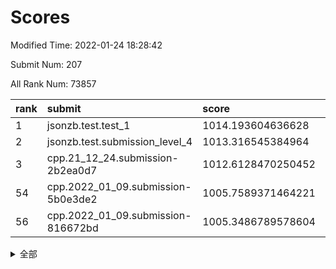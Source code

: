 # Scores

Modified Time: 2022-01-24 18:28:42

Submit Num: 207

All Rank Num: 73857

| rank |               submit               |       score        |       sigma        | pk_num |
| :--- | :--------------------------------- | :----------------- | :----------------- | :----- |
| 1    | jsonzb.test.test_1                 | 1014.193604636628  | 0.8298391783254098 | 1424   |
| 2    | jsonzb.test.submission_level_4     | 1013.316545384964  | 0.8203786663393282 | 1430   |
| 3    | cpp.21_12_24.submission-2b2ea0d7   | 1012.6128470250452 | 0.8117707511712746 | 1425   |
| 54   | cpp.2022_01_09.submission-5b0e3de2 | 1005.7589371464221 | 0.7250955241594963 | 1433   |
| 56   | cpp.2022_01_09.submission-816672bd | 1005.3486789578604 | 0.7075542987877282 | 1426   |


<details>
<summary>全部</summary>

| rank |                 submit                 |       score        |       sigma        | pk_num |
| :--- | :------------------------------------- | :----------------- | :----------------- | :----- |
| 1    | jsonzb.test.test_1                     | 1014.193604636628  | 0.8298391783254098 | 1424   |
| 2    | jsonzb.test.submission_level_4         | 1013.316545384964  | 0.8203786663393282 | 1430   |
| 3    | cpp.21_12_24.submission-2b2ea0d7       | 1012.6128470250452 | 0.8117707511712746 | 1425   |
| 4    | gobigger.level_3.submission_level_3_1  | 1012.1380366222003 | 0.7966938522968898 | 1429   |
| 5    | gobigger.level_3.submission_level_3_7  | 1011.5548211280709 | 0.7826789182011531 | 1421   |
| 6    | gobigger.level_3.submission_level_3_0  | 1011.0299560401853 | 0.7718294664749416 | 1429   |
| 7    | gobigger.level_3.submission_level_3_13 | 1010.9756565040856 | 0.7631344763848787 | 1425   |
| 8    | gobigger.level_3.submission_level_3_6  | 1010.8892613790197 | 0.7952363044964029 | 1429   |
| 9    | gobigger.level_3.submission_level_3_8  | 1010.6461880093967 | 0.7699833752238149 | 1428   |
| 10   | gobigger.level_3.submission_level_3_21 | 1010.5750307828755 | 0.7675774475389447 | 1424   |
| 11   | gobigger.level_3.submission_level_3_29 | 1010.4698858042893 | 0.7507446673012838 | 1427   |
| 12   | gobigger.level_3.submission_level_3_10 | 1010.3677102070666 | 0.7595100422579966 | 1429   |
| 13   | gobigger.level_3.submission_level_3_30 | 1010.3114589811042 | 0.7798701286864881 | 1424   |
| 14   | gobigger.level_3.submission_level_3_26 | 1010.2462812461105 | 0.759366465464318  | 1423   |
| 15   | gobigger.level_3.submission_level_3_39 | 1010.1163354149675 | 0.7574453120160554 | 1429   |
| 16   | gobigger.level_3.submission_level_3_45 | 1010.0996346966034 | 0.7662777697186179 | 1430   |
| 17   | gobigger.level_3.submission_level_3_47 | 1010.0977023581456 | 0.7642758647502012 | 1424   |
| 18   | gobigger.level_3.submission_level_3_15 | 1010.0867852086129 | 0.7489870257345973 | 1424   |
| 19   | gobigger.level_3.submission_level_3_41 | 1010.0563197985117 | 0.74990239234765   | 1425   |
| 20   | gobigger.level_3.submission_level_3_33 | 1010.0114231437215 | 0.7584052572149319 | 1423   |
| 21   | gobigger.level_3.submission_level_3_28 | 1010.0003304988064 | 0.7370055259269365 | 1432   |
| 22   | gobigger.level_3.submission_level_3_34 | 1009.9832017840475 | 0.7472095116480256 | 1419   |
| 23   | gobigger.level_3.submission_level_3_38 | 1009.909295977641  | 0.7572337066941665 | 1421   |
| 24   | gobigger.level_3.submission_level_3_31 | 1009.8917887008088 | 0.7565540964940541 | 1426   |
| 25   | gobigger.level_3.submission_level_3_19 | 1009.8893089080171 | 0.7511228857215597 | 1429   |
| 26   | gobigger.level_3.submission_level_3_14 | 1009.8792091296447 | 0.7542415371232212 | 1427   |
| 27   | gobigger.level_3.submission_level_3_4  | 1009.8132146133411 | 0.795106190237662  | 1425   |
| 28   | gobigger.level_3.submission_level_3_3  | 1009.773020034898  | 0.7406504575618662 | 1430   |
| 29   | gobigger.level_3.submission_level_3_20 | 1009.5999463715858 | 0.7723788535077011 | 1427   |
| 30   | gobigger.level_3.submission_level_3_2  | 1009.5949773867326 | 0.7392343504678132 | 1429   |
| 31   | gobigger.level_3.submission_level_3_35 | 1009.5697188285407 | 0.7252984546963581 | 1430   |
| 32   | gobigger.level_3.submission_level_3_27 | 1009.4293589063258 | 0.7554309637388832 | 1431   |
| 33   | gobigger.level_3.submission_level_3_17 | 1009.4027001176025 | 0.7563702131918556 | 1430   |
| 34   | gobigger.level_3.submission_level_3_43 | 1009.3615786329883 | 0.7550115374856999 | 1431   |
| 35   | gobigger.level_3.submission_level_3_37 | 1009.3472331519462 | 0.7507876495383732 | 1424   |
| 36   | gobigger.level_3.submission_level_3_42 | 1009.3260175112267 | 0.756875272677088  | 1427   |
| 37   | gobigger.level_3.submission_level_3_5  | 1009.3033837562035 | 0.7758650344116673 | 1430   |
| 38   | gobigger.level_3.submission_level_3_48 | 1009.2837990831225 | 0.7783610249066086 | 1432   |
| 39   | gobigger.level_3.submission_level_3_49 | 1009.2623227851494 | 0.7623495953319513 | 1426   |
| 40   | gobigger.level_3.submission_level_3_32 | 1009.2261032938653 | 0.7534736826914475 | 1427   |
| 41   | gobigger.level_3.submission_level_3_9  | 1009.2207480265014 | 0.7658003052841571 | 1432   |
| 42   | gobigger.level_3.submission_level_3_11 | 1009.1732338942205 | 0.7414350162537049 | 1424   |
| 43   | gobigger.level_3.submission_level_3_16 | 1009.0287346472882 | 0.7466594720384669 | 1431   |
| 44   | gobigger.level_3.submission_level_3_46 | 1008.9650009729121 | 0.7436128024179258 | 1423   |
| 45   | gobigger.level_3.submission_level_3_23 | 1008.9084883530306 | 0.7655499115073663 | 1424   |
| 46   | gobigger.level_3.submission_level_3_36 | 1008.748665234026  | 0.7730791536891266 | 1424   |
| 47   | gobigger.level_3.submission_level_3_44 | 1008.6853518429674 | 0.7427437986894372 | 1423   |
| 48   | gobigger.level_3.submission_level_3_40 | 1008.6605257638824 | 0.7303948332837733 | 1433   |
| 49   | gobigger.level_3.submission_level_3_12 | 1008.5845181759302 | 0.7526184817978416 | 1431   |
| 50   | gobigger.level_3.submission_level_3_22 | 1008.5240360528007 | 0.7599391139399169 | 1427   |
| 51   | gobigger.level_3.submission_level_3_25 | 1008.409844553937  | 0.7459365654904386 | 1422   |
| 52   | gobigger.level_3.submission_level_3_24 | 1008.3013626762404 | 0.7407023731431842 | 1428   |
| 53   | gobigger.level_3.submission_level_3_18 | 1007.5094091292126 | 0.7394292236510376 | 1428   |
| 54   | cpp.2022_01_09.submission-5b0e3de2     | 1005.7589371464221 | 0.7250955241594963 | 1433   |
| 55   | gobigger.level_1.submission_level_1_23 | 1005.7566182191331 | 0.7260084823830668 | 1432   |
| 56   | cpp.2022_01_09.submission-816672bd     | 1005.3486789578604 | 0.7075542987877282 | 1426   |
| 57   | gobigger.level_1.submission_level_1_32 | 1005.2641935674588 | 0.7116555341339486 | 1431   |
| 58   | gobigger.level_1.submission_level_1_6  | 1004.9689640394301 | 0.7217001860030725 | 1427   |
| 59   | gobigger.level_1.submission_level_1_48 | 1004.6684396404297 | 0.723531478938687  | 1429   |
| 60   | gobigger.level_1.submission_level_1_46 | 1004.5916841144466 | 0.717700194451766  | 1427   |
| 61   | gobigger.level_1.submission_level_1_7  | 1004.5322496780863 | 0.7155991930778732 | 1428   |
| 62   | gobigger.level_1.submission_level_1_35 | 1004.4890354994156 | 0.7256049848406114 | 1425   |
| 63   | gobigger.level_1.submission_level_1_41 | 1004.4557835346177 | 0.7150077826151726 | 1430   |
| 64   | gobigger.level_1.submission_level_1_5  | 1004.2283952677388 | 0.7144232162151317 | 1429   |
| 65   | gobigger.level_1.submission_level_1_2  | 1004.128659698786  | 0.7163517012926632 | 1424   |
| 66   | gobigger.level_1.submission_level_1_22 | 1004.1150494265715 | 0.7130031996887816 | 1431   |
| 67   | gobigger.level_1.submission_level_1_10 | 1004.0068699177257 | 0.7208230368728364 | 1430   |
| 68   | gobigger.level_1.submission_level_1_36 | 1003.9421171243159 | 0.7022583812168486 | 1428   |
| 69   | gobigger.level_1.submission_level_1_26 | 1003.898231565291  | 0.7222043790945545 | 1425   |
| 70   | gobigger.level_1.submission_level_1_12 | 1003.8418043627987 | 0.7193873422289513 | 1420   |
| 71   | gobigger.level_1.submission_level_1_28 | 1003.7912716667265 | 0.7285245933488355 | 1425   |
| 72   | gobigger.level_1.submission_level_1_49 | 1003.7713218521454 | 0.7158864191305707 | 1425   |
| 73   | gobigger.level_1.submission_level_1_8  | 1003.7537720012176 | 0.7081398906256269 | 1427   |
| 74   | gobigger.level_1.submission_level_1_38 | 1003.7519246925608 | 0.7196135885691359 | 1429   |
| 75   | gobigger.level_1.submission_level_1_20 | 1003.6558046174839 | 0.7228689032050557 | 1425   |
| 76   | gobigger.level_1.submission_level_1_42 | 1003.5231920314766 | 0.7196769503081223 | 1430   |
| 77   | gobigger.level_1.submission_level_1_14 | 1003.463343329617  | 0.7143133411805407 | 1426   |
| 78   | gobigger.level_1.submission_level_1_0  | 1003.3514735116408 | 0.7119184137803789 | 1425   |
| 79   | gobigger.level_1.submission_level_1_1  | 1003.2740027117568 | 0.7113423646612423 | 1429   |
| 80   | gobigger.level_1.submission_level_1_40 | 1003.2678751598658 | 0.7093788535968101 | 1420   |
| 81   | gobigger.level_1.submission_level_1_21 | 1003.2454366119905 | 0.7080852808921962 | 1427   |
| 82   | gobigger.level_1.submission_level_1_30 | 1003.225947169989  | 0.7079653733721641 | 1429   |
| 83   | gobigger.level_1.submission_level_1_9  | 1003.2067559481325 | 0.7022683000383196 | 1428   |
| 84   | gobigger.level_1.submission_level_1_45 | 1003.1580500901941 | 0.7274499214456182 | 1427   |
| 85   | gobigger.level_1.submission_level_1_34 | 1003.1444738856641 | 0.7242183006288634 | 1421   |
| 86   | gobigger.level_1.submission_level_1_19 | 1003.1306532606962 | 0.7141819806045706 | 1424   |
| 87   | gobigger.level_1.submission_level_1_31 | 1003.1117239106809 | 0.7042077469263894 | 1430   |
| 88   | gobigger.level_1.submission_level_1_16 | 1003.0201177885805 | 0.7143321340175488 | 1427   |
| 89   | gobigger.level_1.submission_level_1_11 | 1003.0164575585753 | 0.7032719857631612 | 1432   |
| 90   | gobigger.level_1.submission_level_1_37 | 1002.9895348160641 | 0.7141071535130294 | 1426   |
| 91   | gobigger.level_1.submission_level_1_27 | 1002.9748066735575 | 0.71578727706717   | 1427   |
| 92   | gobigger.level_1.submission_level_1_29 | 1002.9650034293176 | 0.718416835394151  | 1428   |
| 93   | gobigger.level_1.submission_level_1_18 | 1002.8528125618496 | 0.7116238031183303 | 1434   |
| 94   | gobigger.level_1.submission_level_1_47 | 1002.7968287075652 | 0.718891449595485  | 1432   |
| 95   | gobigger.level_1.submission_level_1_44 | 1002.7895231200317 | 0.7129246430014013 | 1426   |
| 96   | gobigger.level_1.submission_level_1_43 | 1002.738421921411  | 0.7148845600986115 | 1426   |
| 97   | gobigger.level_1.submission_level_1_13 | 1002.7047447319096 | 0.7274577688374556 | 1426   |
| 98   | gobigger.level_1.submission_level_1_17 | 1002.66726367182   | 0.7177420468738274 | 1420   |
| 99   | gobigger.level_1.submission_level_1_4  | 1002.5228051808405 | 0.7108084528143713 | 1430   |
| 100  | gobigger.level_1.submission_level_1_39 | 1002.5105169295716 | 0.7143898115744417 | 1428   |
| 101  | gobigger.level_1.submission_level_1_25 | 1002.4984047389489 | 0.7079219352183216 | 1431   |
| 102  | gobigger.level_1.submission_level_1_33 | 1002.4534648630414 | 0.715173784005903  | 1427   |
| 103  | gobigger.level_1.submission_level_1_3  | 1002.3973379175035 | 0.7193425182365613 | 1429   |
| 104  | gobigger.level_1.submission_level_1_15 | 1002.3277321787104 | 0.7135411029635427 | 1427   |
| 105  | gobigger.level_1.submission_level_1_24 | 1001.6229234556591 | 0.7075392671369123 | 1431   |
| 106  | gobigger.random.submission_random_14   | 997.1906028822185  | 0.7007773746187136 | 1432   |
| 107  | gobigger.random.submission_random_33   | 997.11304998675    | 0.7139292848768486 | 1425   |
| 108  | gobigger.random.submission_random_18   | 997.0794017849225  | 0.7106600809596344 | 1425   |
| 109  | gobigger.random.submission_random_13   | 996.6758572873497  | 0.7153388187840425 | 1427   |
| 110  | gobigger.random.submission_random_48   | 996.5857393638418  | 0.7147152961461462 | 1429   |
| 111  | gobigger.random.submission_random_22   | 996.503662991861   | 0.7226942999553941 | 1424   |
| 112  | gobigger.random.submission_random_27   | 996.4439359194109  | 0.7109628888765472 | 1425   |
| 113  | gobigger.random.submission_random_23   | 996.4340164612101  | 0.7182304226150152 | 1423   |
| 114  | gobigger.random.submission_random_24   | 996.4111865605036  | 0.7214203536656458 | 1427   |
| 115  | gobigger.random.submission_random_41   | 996.1879616430348  | 0.7151867891064008 | 1428   |
| 116  | gobigger.random.submission_random_8    | 996.1788746042832  | 0.7178324722041957 | 1423   |
| 117  | gobigger.random.submission_random_44   | 996.1483387343371  | 0.7215094764678629 | 1430   |
| 118  | gobigger.random.submission_random_30   | 996.1390240526247  | 0.7062376155574538 | 1429   |
| 119  | gobigger.random.submission_random_20   | 996.1372261883457  | 0.7118422910941746 | 1429   |
| 120  | gobigger.random.submission_random_28   | 996.135092806681   | 0.7150595637973318 | 1428   |
| 121  | gobigger.random.submission_random_46   | 996.0699028600845  | 0.7246980039543777 | 1431   |
| 122  | gobigger.random.submission_random_45   | 996.0632670491472  | 0.7235634971348821 | 1431   |
| 123  | gobigger.random.submission_random_25   | 996.0363048767459  | 0.7178796880009227 | 1430   |
| 124  | gobigger.random.submission_random_17   | 996.0220579893273  | 0.707238864800149  | 1426   |
| 125  | gobigger.random.submission_random_7    | 996.0196222421198  | 0.7137730831547086 | 1422   |
| 126  | gobigger.random.submission_random_19   | 995.947919225754   | 0.7178991859440803 | 1432   |
| 127  | gobigger.random.submission_random_1    | 995.9202030657426  | 0.709094365995959  | 1422   |
| 128  | gobigger.random.submission_random_16   | 995.8639447733309  | 0.7166738427193322 | 1430   |
| 129  | gobigger.random.submission_random_49   | 995.8491672297322  | 0.7125552821010821 | 1424   |
| 130  | gobigger.random.submission_random_47   | 995.7828315229949  | 0.7187947153884452 | 1425   |
| 131  | gobigger.random.submission_random_12   | 995.7232678566863  | 0.7219258578420875 | 1425   |
| 132  | gobigger.random.submission_random_9    | 995.7155969469259  | 0.727477547617837  | 1430   |
| 133  | gobigger.random.submission_random_21   | 995.6944912743463  | 0.7094251564178287 | 1429   |
| 134  | gobigger.random.submission_random_6    | 995.6893567170796  | 0.7113976273572926 | 1425   |
| 135  | gobigger.random.submission_random_31   | 995.6823935583125  | 0.7163156609901435 | 1417   |
| 136  | gobigger.random.submission_random_3    | 995.6799086773343  | 0.7274592741447717 | 1428   |
| 137  | gobigger.random.submission_random_15   | 995.5117481204866  | 0.6994280626602917 | 1429   |
| 138  | gobigger.random.submission_random_32   | 995.5056996053861  | 0.7088304007485586 | 1423   |
| 139  | gobigger.random.submission_random_26   | 995.5006849881147  | 0.7123203116879485 | 1432   |
| 140  | gobigger.random.submission_random_43   | 995.4953455091716  | 0.7298043372963069 | 1423   |
| 141  | gobigger.random.submission_random_10   | 995.4725185458019  | 0.7176965707633398 | 1431   |
| 142  | gobigger.random.submission_random_5    | 995.4240032511227  | 0.714006606714274  | 1425   |
| 143  | gobigger.random.submission_random_42   | 995.4237993668129  | 0.700517187866332  | 1428   |
| 144  | gobigger.random.submission_random_34   | 995.3849495693609  | 0.701115170490022  | 1430   |
| 145  | gobigger.random.submission_random_29   | 995.3521084073363  | 0.7106257052414416 | 1424   |
| 146  | gobigger.random.submission_random_39   | 995.2167767869103  | 0.7156168597630753 | 1421   |
| 147  | gobigger.random.submission_random_36   | 995.2079976334271  | 0.7088659219431818 | 1428   |
| 148  | gobigger.random.submission_random_4    | 995.1933900115931  | 0.7209185886335399 | 1425   |
| 149  | gobigger.random.submission_random_2    | 995.1912064781902  | 0.7130675753807048 | 1427   |
| 150  | gobigger.random.submission_random_0    | 995.0130747027071  | 0.7206428136817116 | 1425   |
| 151  | gobigger.random.submission_random_37   | 994.9841076799164  | 0.7327753361664782 | 1432   |
| 152  | gobigger.random.submission_random_40   | 994.662473460683   | 0.702067659791041  | 1425   |
| 153  | gobigger.random.submission_random_38   | 994.5595394000565  | 0.7009955113035523 | 1430   |
| 154  | gobigger.random.submission_random_11   | 994.5387068772718  | 0.713526578436207  | 1431   |
| 155  | gobigger.random.submission_random_35   | 994.2187909128799  | 0.7061628226991504 | 1431   |
| 156  | gobigger.level_2.submission_level_2_13 | 993.8952687136068  | 0.7418152772851957 | 1429   |
| 157  | gobigger.level_2.submission_level_2_24 | 993.4875864831254  | 0.7400171430936102 | 1427   |
| 158  | gobigger.level_2.submission_level_2_23 | 993.3725801442374  | 0.7173643190368214 | 1429   |
| 159  | gobigger.level_2.submission_level_2_9  | 993.3271087595555  | 0.7263417840897617 | 1422   |
| 160  | gobigger.level_2.submission_level_2_48 | 993.3112422026244  | 0.7349491383300255 | 1432   |
| 161  | gobigger.level_2.submission_level_2_38 | 993.3052772445009  | 0.7382770702705914 | 1427   |
| 162  | gobigger.level_2.submission_level_2_21 | 993.1589870794517  | 0.7316974066949603 | 1428   |
| 163  | gobigger.level_2.submission_level_2_5  | 993.0672699033609  | 0.7536645477528772 | 1427   |
| 164  | gobigger.level_2.submission_level_2_4  | 992.8911299968339  | 0.7485714715292708 | 1428   |
| 165  | gobigger.level_2.submission_level_2_2  | 992.83492794573    | 0.7374661458267102 | 1428   |
| 166  | gobigger.level_2.submission_level_2_44 | 992.7318930524805  | 0.7407291896790031 | 1423   |
| 167  | gobigger.level_2.submission_level_2_34 | 992.7280959864217  | 0.7420592879871731 | 1425   |
| 168  | gobigger.level_2.submission_level_2_35 | 992.706831079581   | 0.727508894273804  | 1427   |
| 169  | gobigger.level_2.submission_level_2_36 | 992.5727007383924  | 0.7519654842871898 | 1427   |
| 170  | gobigger.level_2.submission_level_2_32 | 992.5722451529839  | 0.7416771604957219 | 1426   |
| 171  | gobigger.level_2.submission_level_2_47 | 992.5126130659536  | 0.7379841482247285 | 1427   |
| 172  | gobigger.level_2.submission_level_2_40 | 992.3286623794055  | 0.7578443830064825 | 1429   |
| 173  | gobigger.level_2.submission_level_2_30 | 992.2735026239803  | 0.732875144055398  | 1429   |
| 174  | gobigger.level_2.submission_level_2_17 | 992.2541747775507  | 0.7521076452115938 | 1432   |
| 175  | gobigger.level_2.submission_level_2_49 | 992.2414386105371  | 0.7411447580694315 | 1429   |
| 176  | gobigger.level_2.submission_level_2_25 | 992.1296414685792  | 0.7473532573744092 | 1428   |
| 177  | gobigger.level_2.submission_level_2_28 | 992.1225684256764  | 0.7429057574113493 | 1424   |
| 178  | gobigger.level_2.submission_level_2_15 | 992.1204739279955  | 0.7379074617018397 | 1429   |
| 179  | gobigger.level_2.submission_level_2_0  | 992.1019924078083  | 0.7551994679844621 | 1425   |
| 180  | gobigger.level_2.submission_level_2_8  | 992.0673283855     | 0.7385943589455978 | 1428   |
| 181  | gobigger.level_2.submission_level_2_10 | 992.0307778271497  | 0.7318557099899128 | 1427   |
| 182  | gobigger.level_2.submission_level_2_22 | 992.0040622686139  | 0.7395009463085386 | 1428   |
| 183  | gobigger.level_2.submission_level_2_45 | 991.999287712571   | 0.7545240994976898 | 1423   |
| 184  | gobigger.level_2.submission_level_2_6  | 991.9728726057872  | 0.7460639103278187 | 1427   |
| 185  | gobigger.level_2.submission_level_2_41 | 991.9445758246701  | 0.7466633298965104 | 1428   |
| 186  | gobigger.level_2.submission_level_2_19 | 991.924742060994   | 0.7487170675543742 | 1428   |
| 187  | gobigger.level_2.submission_level_2_42 | 991.9001584141545  | 0.7503330943383231 | 1431   |
| 188  | gobigger.level_2.submission_level_2_31 | 991.8104412952107  | 0.7572794310257596 | 1427   |
| 189  | gobigger.level_2.submission_level_2_1  | 991.7174962643574  | 0.7533790028760982 | 1427   |
| 190  | gobigger.level_2.submission_level_2_26 | 991.504355963821   | 0.7449222171777218 | 1429   |
| 191  | gobigger.level_2.submission_level_2_39 | 991.499666333568   | 0.7430100151643283 | 1431   |
| 192  | gobigger.level_2.submission_level_2_12 | 991.4774208097883  | 0.7587579210943189 | 1431   |
| 193  | gobigger.level_2.submission_level_2_20 | 991.423046368126   | 0.7431841484218359 | 1430   |
| 194  | gobigger.level_2.submission_level_2_46 | 991.3791434379098  | 0.7700934455105104 | 1421   |
| 195  | gobigger.level_2.submission_level_2_27 | 991.3752899086984  | 0.7420094940942591 | 1422   |
| 196  | gobigger.level_2.submission_level_2_33 | 991.269307418822   | 0.7541918524850348 | 1430   |
| 197  | gobigger.level_2.submission_level_2_18 | 991.2678875552396  | 0.7457932228422834 | 1428   |
| 198  | gobigger.level_2.submission_level_2_37 | 991.1334256245784  | 0.7465479005526255 | 1423   |
| 199  | gobigger.level_2.submission_level_2_29 | 991.0874826477929  | 0.7858442717215021 | 1431   |
| 200  | gobigger.level_2.submission_level_2_43 | 990.958361146332   | 0.762973557038483  | 1427   |
| 201  | gobigger.level_2.submission_level_2_14 | 990.9066119398765  | 0.7518099107073255 | 1428   |
| 202  | gobigger.level_2.submission_level_2_16 | 990.8791028180389  | 0.7690910655907598 | 1423   |
| 203  | gobigger.level_2.submission_level_2_3  | 990.6851148448434  | 0.76649358763046   | 1428   |
| 204  | gobigger.level_2.submission_level_2_7  | 990.4025031830882  | 0.7442612385999737 | 1428   |
| 205  | gobigger.level_2.submission_level_2_11 | 990.0107382448572  | 0.7478264271359596 | 1433   |
| 206  | gobigger.none.submission_none_1        | 976.7782618627632  | 1.3479778076119513 | 1427   |
| 207  | gobigger.none.submission_none_0        | 976.6081953930573  | 1.5088812313946633 | 1425   |

</details>